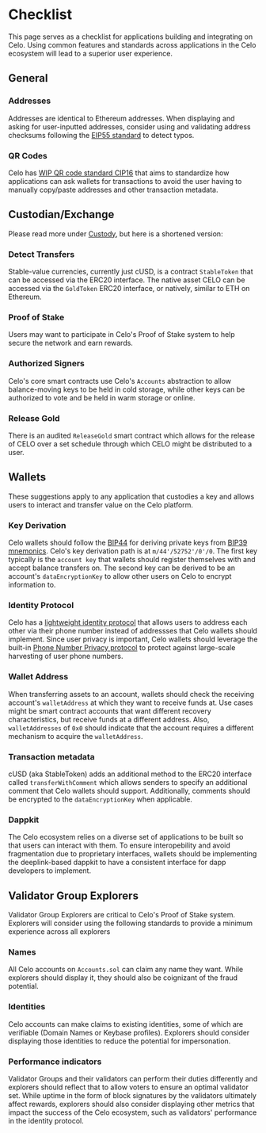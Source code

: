 # Checklist

This page serves as a checklist for applications building and integrating on Celo. Using common features and standards across applications in the Celo ecosystem will lead to a superior user experience.

## General

### Addresses

Addresses are identical to Ethereum addresses. When displaying and asking for user-inputted addresses, consider using and validating address checksums following the [EIP55 standard](https://github.com/ethereum/EIPs/blob/master/EIPS/eip-55.md) to detect typos.

### QR Codes

Celo has [WIP QR code standard CIP16](https://github.com/celo-org/celo-proposals/pull/40) that aims to standardize how applications can ask wallets for transactions to avoid the user having to manually copy/paste addresses and other transaction metadata.


## Custodian/Exchange

Please read more under [Custody](./custody.md), but here is a shortened version:

### Detect Transfers
Stable-value currencies, currently just cUSD, is a contract `StableToken` that can be accessed via the ERC20 interface. The native asset CELO can be accessed via the `GoldToken` ERC20 interface, or natively, similar to ETH on Ethereum.

### Proof of Stake
Users may want to participate in Celo's Proof of Stake system to help secure the network and earn rewards.

### Authorized Signers
Celo's core smart contracts use Celo's `Accounts` abstraction to allow balance-moving keys to be held in cold storage, while other keys can be authorized to vote and be held in warm storage or online.

### Release Gold
There is an audited `ReleaseGold` smart contract which allows for the release of CELO over a set schedule through which CELO might be distributed to a user.

## Wallets
These suggestions apply to any application that custodies a key and allows users to interact and transfer value on the Celo platform.

### Key Derivation
Celo wallets should follow the [BIP44](https://github.com/bitcoin/bips/blob/master/bip-0044.mediawiki) for deriving private keys from [BIP39 mnemonics](https://github.com/bitcoin/bips/blob/master/bip-0039.mediawiki). Celo's key derivation path is at `m/44'/52752'/0'/0`. The first key typically is the `account key` that wallets should register themselves with and accept balance transfers on. The second key can be derived to be an account's `dataEncryptionKey` to allow other users on Celo to encrypt information to.

### Identity Protocol
Celo has a [lightweight identity protocol](/celo-codebase/protocol/identity) that allows users to address each other via their phone number instead of addressses that Celo wallets should implement. Since user privacy is important, Celo wallets should leverage the built-in [Phone Number Privacy protocol](/celo-codebase/protocol/identity/phone-number-privacy) to protect against large-scale harvesting of user phone numbers.

### Wallet Address
When transferring assets to an account, wallets should check the receiving account's `walletAddress` at which they want to receive funds at. Use cases might be smart contract accounts that want different recovery characteristics, but receive funds at a different address. Also, `walletAddresses` of `0x0` should indicate that the account requires a different mechanism to acquire the `walletAddress`.

### Transaction metadata
cUSD (aka StableToken) adds an additional method to the ERC20 interface called `transferWithComment` which allows senders to specify an additional comment that Celo wallets should support. Additionally, comments should be encrypted to the `dataEncryptionKey` when applicable.

### Dappkit
The Celo ecosystem relies on a diverse set of applications to be built so that users can interact with them. To ensure interopebility and avoid fragmentation due to proprietary interfaces, wallets should be implementing the deeplink-based dappkit to have a consistent interface for dapp developers to implement.

## Validator Group Explorers

Validator Group Explorers are critical to Celo's Proof of Stake system. Explorers will consider using the following standards to provide a minimum experience across all explorers

### Names

All Celo accounts on `Accounts.sol` can claim any name they want. While explorers should display it, they should also be coignizant of the fraud potential.

### Identities

Celo accounts can make claims to existing identities, some of which are verifiable (Domain Names or Keybase profiles). Explorers should consider displaying those identities to reduce the potential for impersonation.

### Performance indicators

Validator Groups and their validators can perform their duties differently and explorers should reflect that to allow voters to ensure an optimal validator set. While uptime in the form of block signatures by the validators ultimately affect rewards, explorers should also consider displaying other metrics that impact the success of the Celo ecosystem, such as validators' performance in the identity protocol.
